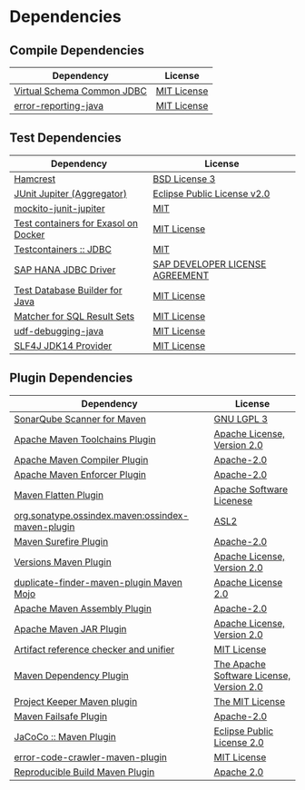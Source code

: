<!-- @formatter:off -->
# Dependencies

## Compile Dependencies

| Dependency                      | License          |
| ------------------------------- | ---------------- |
| [Virtual Schema Common JDBC][0] | [MIT License][1] |
| [error-reporting-java][2]       | [MIT License][3] |

## Test Dependencies

| Dependency                                 | License                               |
| ------------------------------------------ | ------------------------------------- |
| [Hamcrest][4]                              | [BSD License 3][5]                    |
| [JUnit Jupiter (Aggregator)][6]            | [Eclipse Public License v2.0][7]      |
| [mockito-junit-jupiter][8]                 | [MIT][9]                              |
| [Test containers for Exasol on Docker][10] | [MIT License][11]                     |
| [Testcontainers :: JDBC][12]               | [MIT][13]                             |
| [SAP HANA JDBC Driver][14]                 | [SAP DEVELOPER LICENSE AGREEMENT][15] |
| [Test Database Builder for Java][16]       | [MIT License][17]                     |
| [Matcher for SQL Result Sets][18]          | [MIT License][19]                     |
| [udf-debugging-java][20]                   | [MIT License][21]                     |
| [SLF4J JDK14 Provider][22]                 | [MIT License][23]                     |

## Plugin Dependencies

| Dependency                                              | License                                        |
| ------------------------------------------------------- | ---------------------------------------------- |
| [SonarQube Scanner for Maven][24]                       | [GNU LGPL 3][25]                               |
| [Apache Maven Toolchains Plugin][26]                    | [Apache License, Version 2.0][27]              |
| [Apache Maven Compiler Plugin][28]                      | [Apache-2.0][27]                               |
| [Apache Maven Enforcer Plugin][29]                      | [Apache-2.0][27]                               |
| [Maven Flatten Plugin][30]                              | [Apache Software Licenese][27]                 |
| [org.sonatype.ossindex.maven:ossindex-maven-plugin][31] | [ASL2][32]                                     |
| [Maven Surefire Plugin][33]                             | [Apache-2.0][27]                               |
| [Versions Maven Plugin][34]                             | [Apache License, Version 2.0][27]              |
| [duplicate-finder-maven-plugin Maven Mojo][35]          | [Apache License 2.0][36]                       |
| [Apache Maven Assembly Plugin][37]                      | [Apache-2.0][27]                               |
| [Apache Maven JAR Plugin][38]                           | [Apache License, Version 2.0][27]              |
| [Artifact reference checker and unifier][39]            | [MIT License][40]                              |
| [Maven Dependency Plugin][41]                           | [The Apache Software License, Version 2.0][32] |
| [Project Keeper Maven plugin][42]                       | [The MIT License][43]                          |
| [Maven Failsafe Plugin][44]                             | [Apache-2.0][27]                               |
| [JaCoCo :: Maven Plugin][45]                            | [Eclipse Public License 2.0][46]               |
| [error-code-crawler-maven-plugin][47]                   | [MIT License][48]                              |
| [Reproducible Build Maven Plugin][49]                   | [Apache 2.0][32]                               |

[0]: https://github.com/exasol/virtual-schema-common-jdbc/
[1]: https://github.com/exasol/virtual-schema-common-jdbc/blob/main/LICENSE
[2]: https://github.com/exasol/error-reporting-java/
[3]: https://github.com/exasol/error-reporting-java/blob/main/LICENSE
[4]: http://hamcrest.org/JavaHamcrest/
[5]: http://opensource.org/licenses/BSD-3-Clause
[6]: https://junit.org/junit5/
[7]: https://www.eclipse.org/legal/epl-v20.html
[8]: https://github.com/mockito/mockito
[9]: https://opensource.org/licenses/MIT
[10]: https://github.com/exasol/exasol-testcontainers/
[11]: https://github.com/exasol/exasol-testcontainers/blob/main/LICENSE
[12]: https://java.testcontainers.org
[13]: http://opensource.org/licenses/MIT
[14]: https://help.sap.com/viewer/f1b440ded6144a54ada97ff95dac7adf/latest/en-US/434e2962074540e18c802fd478de86d6.html
[15]: https://tools.hana.ondemand.com/developer-license-3_1.txt
[16]: https://github.com/exasol/test-db-builder-java/
[17]: https://github.com/exasol/test-db-builder-java/blob/main/LICENSE
[18]: https://github.com/exasol/hamcrest-resultset-matcher/
[19]: https://github.com/exasol/hamcrest-resultset-matcher/blob/main/LICENSE
[20]: https://github.com/exasol/udf-debugging-java/
[21]: https://github.com/exasol/udf-debugging-java/blob/main/LICENSE
[22]: http://www.slf4j.org
[23]: http://www.opensource.org/licenses/mit-license.php
[24]: http://sonarsource.github.io/sonar-scanner-maven/
[25]: http://www.gnu.org/licenses/lgpl.txt
[26]: https://maven.apache.org/plugins/maven-toolchains-plugin/
[27]: https://www.apache.org/licenses/LICENSE-2.0.txt
[28]: https://maven.apache.org/plugins/maven-compiler-plugin/
[29]: https://maven.apache.org/enforcer/maven-enforcer-plugin/
[30]: https://www.mojohaus.org/flatten-maven-plugin/
[31]: https://sonatype.github.io/ossindex-maven/maven-plugin/
[32]: http://www.apache.org/licenses/LICENSE-2.0.txt
[33]: https://maven.apache.org/surefire/maven-surefire-plugin/
[34]: https://www.mojohaus.org/versions/versions-maven-plugin/
[35]: https://basepom.github.io/duplicate-finder-maven-plugin
[36]: http://www.apache.org/licenses/LICENSE-2.0.html
[37]: https://maven.apache.org/plugins/maven-assembly-plugin/
[38]: https://maven.apache.org/plugins/maven-jar-plugin/
[39]: https://github.com/exasol/artifact-reference-checker-maven-plugin/
[40]: https://github.com/exasol/artifact-reference-checker-maven-plugin/blob/main/LICENSE
[41]: http://maven.apache.org/plugins/maven-dependency-plugin/
[42]: https://github.com/exasol/project-keeper/
[43]: https://github.com/exasol/project-keeper/blob/main/LICENSE
[44]: https://maven.apache.org/surefire/maven-failsafe-plugin/
[45]: https://www.jacoco.org/jacoco/trunk/doc/maven.html
[46]: https://www.eclipse.org/legal/epl-2.0/
[47]: https://github.com/exasol/error-code-crawler-maven-plugin/
[48]: https://github.com/exasol/error-code-crawler-maven-plugin/blob/main/LICENSE
[49]: http://zlika.github.io/reproducible-build-maven-plugin
